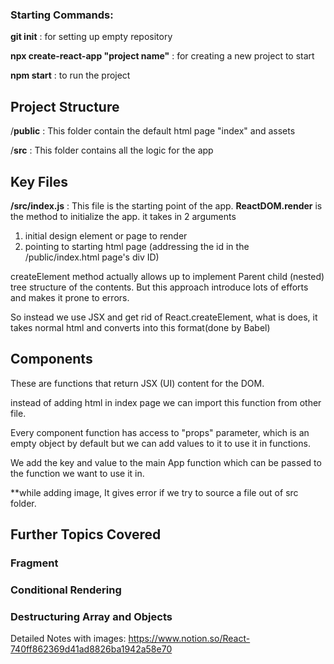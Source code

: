### Starting Commands:

**git init** : for setting up empty repository

**npx create-react-app "project name"** : for creating a new project to start

**npm start** : to run the project


## Project Structure

/**public** : This folder contain the default html page "index" and assets 

/**src** : This folder contains all the logic for the app

## Key Files

**/src/index.js** : This file is the starting point of the app. **ReactDOM.render** is the method to initialize the app.
it takes in 2 arguments

1. initial design element or page to render
2. pointing to starting html page (addressing the id in the /public/index.html page's div ID)

createElement method actually allows up to implement Parent child (nested) tree structure of the contents.
But this approach introduce lots of efforts and makes it prone to errors.

So instead we use JSX and get rid of React.createElement, what is does, it takes normal html and converts into this format(done by Babel)

## Components

These are functions that return JSX (UI) content for the DOM.

instead of adding html in index page we can import this function from other file.

Every component function has access to "props" parameter, which is an empty object by default but we can add values to it to use it in functions.

We add the key and value to the main App function which can be passed to the function we want to use it in.

**while adding image, It gives error if we try to source a file out of src folder.

## Further Topics Covered

### Fragment

### Conditional Rendering

### Destructuring Array and Objects

Detailed Notes with images: https://www.notion.so/React-740ff862369d41ad8826ba1942a58e70